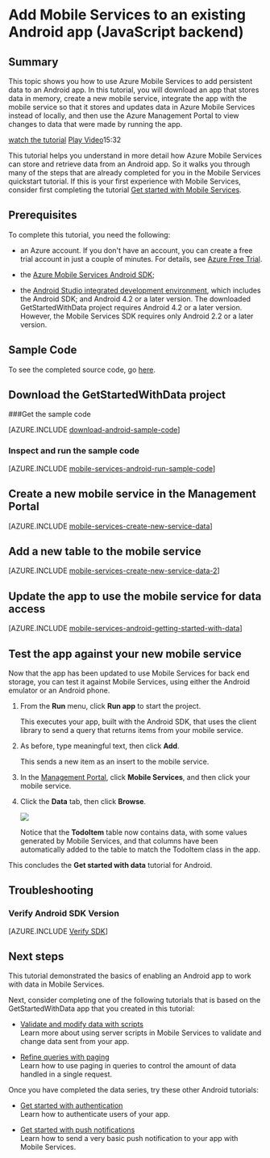 <properties
	pageTitle="Get started with data on Android  (JavaScript backend) | Microsoft Azure"
	description="Learn how to get started using Mobile Services to leverage data in your Android app  (JavaScript backend)."
	services="mobile-services"
	documentationCenter="android"
	authors="RickSaling"
	manager="dwrede"
	editor=""/>

<tags
	ms.service="mobile-services"
	ms.workload="mobile"
	ms.tgt_pltfrm="mobile-android"
	ms.devlang="java"
	ms.topic="article"
	ms.date="10/05/2015"
	ms.author="ricksal"/>

# Add Mobile Services to an existing Android app (JavaScript backend)

## Summary

<div class="dev-onpage-video-clear clearfix">
<div class="dev-onpage-left-content">

<p>This topic shows you how to use Azure Mobile Services to add persistent data to an Android app. In this tutorial, you will download an app that stores data in memory, create a new mobile service, integrate the app with the mobile service so that it stores and updates data in Azure Mobile Services instead of locally, and then use the Azure Management Portal to view changes to data that were made by running the app.</p>

</div>


<div class="dev-onpage-video-wrapper">
<a href="http://channel9.msdn.com/Series/Windows-Azure-Mobile-Services/Android-Getting-Started-With-Data-Connecting-your-app-to-Windows-Azure-Mobile-Services" target="_blank" class="label">watch the tutorial</a> <a style="background-image: url('/media/devcenter/mobile/videos/mobile-android-get-started-data-180x120.png') !important;" href="http://channel9.msdn.com/Series/Windows-Azure-Mobile-Services/Android-Getting-Started-With-Data-Connecting-your-app-to-Windows-Azure-Mobile-Services" target="_blank" class="dev-onpage-video"><span class="icon">Play Video</span></a><span class="time">15:32</span></div>
</div>


<p>This tutorial helps you understand in more detail how Azure Mobile Services can store and retrieve data from an Android app. So it walks you through many of the steps that are already completed for you in the Mobile Services quickstart tutorial. If this is your first experience with Mobile Services, consider first completing the tutorial <a href="/en-us/develop/mobile/tutorials/get-started-android">Get started with Mobile Services</a>.</p>

## Prerequisites

To complete this tutorial, you need the following:

- an Azure account. If you don't have an account, you can create a free trial account in just a couple of minutes. For details, see <a href="http://www.windowsazure.com/en-us/pricing/free-trial/?WT.mc_id=AED8DE357" target="_blank">Azure Free Trial</a>.


- the [Azure Mobile Services Android SDK];
- the <a  href="https://developer.android.com/sdk/index.html" target="_blank">Android Studio integrated development environment</a>, which includes the Android SDK; and Android 4.2 or a later version. The downloaded GetStartedWithData project requires Android 4.2 or a later version. However, the Mobile Services SDK requires only Android 2.2 or a later version.

## Sample Code

To see the completed source code, go <a href="https://github.com/Azure/mobile-services-samples/tree/master/GettingStartedWithData/AndroidStudio">here</a>.

## Download the GetStartedWithData project

###Get the sample code

[AZURE.INCLUDE [download-android-sample-code](../../includes/download-android-sample-code.md)]

### Inspect and run the sample code

[AZURE.INCLUDE [mobile-services-android-run-sample-code](../../includes/mobile-services-android-run-sample-code.md)]

## Create a new mobile service in the Management Portal

[AZURE.INCLUDE [mobile-services-create-new-service-data](../../includes/mobile-services-create-new-service-data.md)]

## Add a new table to the mobile service

[AZURE.INCLUDE [mobile-services-create-new-service-data-2](../../includes/mobile-services-create-new-service-data-2.md)]

## Update the app to use the mobile service for data access

[AZURE.INCLUDE [mobile-services-android-getting-started-with-data](../../includes/mobile-services-android-getting-started-with-data.md)]


## Test the app against your new mobile service

Now that the app has been updated to use Mobile Services for back end storage, you can test it against Mobile Services, using either the Android emulator or an Android phone.

1. From the **Run** menu, click **Run app** to start the project.

	This executes your app, built with the Android SDK, that uses the client library to send a query that returns items from your mobile service.

5. As before, type meaningful text, then click **Add**.

   	This sends a new item as an insert to the mobile service.

3. In the [Management Portal], click **Mobile Services**, and then click your mobile service.

4. Click the **Data** tab, then click **Browse**.

   	![][9]

   	Notice that the **TodoItem** table now contains data, with some values generated by Mobile Services, and that columns have been automatically added to the table to match the TodoItem class in the app.

This concludes the **Get started with data** tutorial for Android.

## Troubleshooting

### Verify Android SDK Version

[AZURE.INCLUDE [Verify SDK](../../includes/mobile-services-verify-android-sdk-version.md)]



## Next steps

This tutorial demonstrated the basics of enabling an Android app to work with data in Mobile Services.

Next, consider completing one of the following tutorials that is based on the GetStartedWithData app that you created in this tutorial:

* [Validate and modify data with scripts]
  <br/>Learn more about using server scripts in Mobile Services to validate and change data sent from your app.

* [Refine queries with paging]
  <br/>Learn how to use paging in queries to control the amount of data handled in a single request.

Once you have completed the data series, try these other Android tutorials:

* [Get started with authentication]
	<br/>Learn how to authenticate users of your app.

* [Get started with push notifications]
  <br/>Learn how to send a very basic push notification to your app with Mobile Services.

<!-- Anchors. -->
[Download the Android app project]: #download-app
[Create the mobile service]: #create-service
[Add a data table for storage]: #add-table
[Update the app to use Mobile Services]: #update-app
[Test the app against Mobile Services]: #test-app
[Next Steps]:#next-steps

<!-- Images. -->
[8]: ./media/mobile-services-android-get-started-data/mobile-dashboard-tab.png
[9]: ./media/mobile-services-android-get-started-data/mobile-todoitem-data-browse.png
[12]: ./media/mobile-services-android-get-started-data/mobile-eclipse-project.png
[13]: ./media/mobile-services-android-get-started-data/mobile-quickstart-startup-android.png
[14]: ./media/mobile-services-android-get-started-data/mobile-services-import-android-workspace.png
[15]: ./media/mobile-services-android-get-started-data/mobile-services-import-android-project.png


<!-- URLs. -->
[Validate and modify data with scripts]: /develop/mobile/tutorials/validate-modify-and-augment-data-dotnet
[Refine queries with paging]: /develop/mobile/tutorials/add-paging-to-data-android
[Get started with Mobile Services]: /develop/mobile/tutorials/get-started-android
[Get started with data]: /develop/mobile/tutorials/get-started-with-data-android
[Get started with authentication]: /develop/mobile/tutorials/get-started-with-users-android
[Get started with push notifications]: /develop/mobile/tutorials/get-started-with-push-android

[Azure Management Portal]: https://manage.windowsazure.com/
[Management Portal]: https://manage.windowsazure.com/
[Azure Mobile Services Android SDK]: http://aka.ms/Iajk6q
[GitHub]:  http://go.microsoft.com/fwlink/p/?LinkID=282122
[Android SDK]: https://go.microsoft.com/fwLink/p/?LinkID=280125
